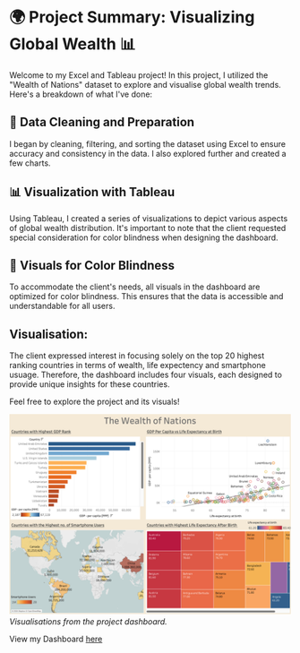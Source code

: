 # 🌍 Project Summary: Visualizing Global Wealth 📊

Welcome to my Excel and Tableau project! In this project, I utilized the "Wealth of Nations" dataset to explore and visualise global wealth trends. Here's a breakdown of what I've done:

## 🧹 Data Cleaning and Preparation

I began by cleaning, filtering, and sorting the dataset using Excel to ensure accuracy and consistency in the data. I also explored further and created a few charts. 

## 📊 Visualization with Tableau

Using Tableau, I created a series of visualizations to depict various aspects of global wealth distribution. It's important to note that the client requested special consideration for color blindness when designing the dashboard.

## 🎨 Visuals for Color Blindness

To accommodate the client's needs, all visuals in the dashboard are optimized for color blindness. This ensures that the data is accessible and understandable for all users.


## Visualisation:
The client expressed interest in focusing solely on the top 20 highest ranking countries in terms of wealth, life expectency and smartphone usuage. Therefore, the dashboard includes four visuals, each designed to provide unique insights for these countries.

Feel free to explore the project and its visuals!

![Project Visualization](https://github.com/Tamima-T/Wealth_of_Nations_Excel_and_Tableau_Project/blob/main/Screenshot%202024-04-07%20at%2017.58.19.png?raw=true)
*Visualisations from the project dashboard.*

View my Dashboard [here](https://public.tableau.com/app/profile/tamima.tarofdar/viz/WealthofNations-TT/Dashboard1?publish=yes)

